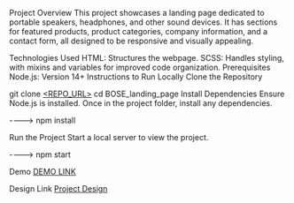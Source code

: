 Project Overview
This project showcases a landing page dedicated to portable speakers, headphones, and other sound devices. It has sections for featured products, product categories, company information, and a contact form, all designed to be responsive and visually appealing.

Technologies Used
HTML: Structures the webpage.
SCSS: Handles styling, with mixins and variables for improved code organization.
Prerequisites
Node.js: Version 14+
Instructions to Run Locally
Clone the Repository

git clone [<REPO_URL>](https://github.com/v-zagorovskii/BOSE_landing_page.git)
cd BOSE_landing_page
Install Dependencies Ensure Node.js is installed. Once in the project folder, install any dependencies.

----> npm install

Run the Project Start a local server to view the project.

----> npm start

Demo
[DEMO LINK](https://v-zagorovskii.github.io/BOSE_landing_page/)

Design Link
[Project Design](https://www.figma.com/design/DtkQmQ797hk0nI4KfMi2Uq/BOSE-New-Version?node-id=6817-399&t=FkD22yRj6UUOoEm3-0)
